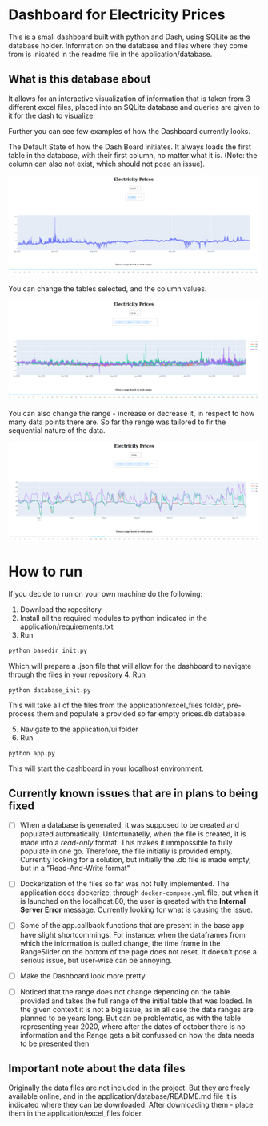 # Dashboard for Electricity Prices

This is a small dashboard built with python and Dash, using SQLite as the database holder. Information on the database and files where they come from is inicated in the readme file in the application/database.

## What is this database about

It allows for an interactive visualization of information that is taken from 3 different excel files, placed into an SQLite database and queries are given to it for the dash to visualize.

Further you can see few examples of how the Dashboard currently looks.

The Default State of how the Dash Board initiates. It always loads the first table in the database, with their first column, no matter what it is. (Note: the column can also not exist, which should not pose an issue).

![](https://github.com/Si-ja/Dashboard-Python/blob/main/application/visuals/DefaultState.png "Default State")

You can change the tables selected, and the column values.

![](https://github.com/Si-ja/Dashboard-Python/blob/main/application/visuals/AddingCountries.png "Add more variables")

You can also change the range - increase or decrease it, in respect to how many data points there are. So far the renge was tailored to fir the sequential nature of the data.

![](https://github.com/Si-ja/Dashboard-Python/blob/main/application/visuals/ChangingRange.png "Change Range")


# How to run

If you decide to run on your own machine do the following:

1. Download the repository
2. Install all the required modules to python indicated in the application/requirements.txt
3. Run 
```python
python basedir_init.py
```
Which will prepare a .json file that will allow for the dashboard to navigate through the files in your repository
4. Run 
```shell
python database_init.py
```
This will take all of the files from the application/excel_files folder, pre-process them and populate a provided so far empty prices.db database. 

5. Navigate to the application/ui folder
6. Run 
```shell
python app.py
```
This will start the dashboard in your localhost environment.

## Currently known issues that are in plans to being fixed
- [ ] When a database is generated, it was supposed to be created and populated automatically. Unfortunatelly, when the file is created, it is made into a _read-only_ format. This makes it immpossible to fully populate in one go. Therefore, the file initially is provided empty. Currently looking for a solution, but initially the .db file is made empty, but in a "Read-And-Write format"

- [ ] Dockerization of the files so far was not fully implemented. The application does dockerize, through `docker-compose.yml` file, but when it is launched on the localhost:80, the user is greated with the __Internal Server Error__ message. Currently looking for what is causing the issue.

- [ ] Some of the app.callback functions that are present in the base app have slight shortcommings. For instance: when the dataframes from which the information is pulled change, the time frame in the RangeSlider on the bottom of the page does not reset. It doesn't pose a serious issue, but user-wise can be annoying.

- [ ] Make the Dashboard look more pretty

- [ ] Noticed that the range does not change depending on the table provided and takes the full range of the initial table that was loaded. In the given context it is not a big issue, as in all case the data ranges are planned to be years long. But can be problematic, as with the table representing year 2020, where after the dates of october there is no information and the Range gets a bit confussed on how the data needs to be presented then


## Important note about the data files

Originally the data files are not included in the project. But they are freely available online, and in the application/database/README.md file it is indicated where they can be downloaded. After downloading them - place them in the application/excel_files folder.